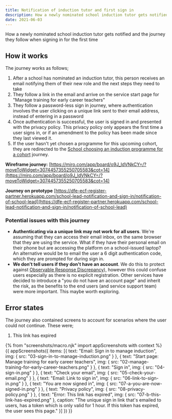 ```yaml
---
title: Notification of induction tutor and first sign in
description: How a newly nominated school induction tutor gets notified and the journey they follow when signing in for the first time
date: 2021-06-03
---
```


How a newly nominated school induction tutor gets notified and the journey they follow when signing in for the first time


## How it works
The journey works as follows;
1. After a school has nominated an induction tutor, this person receives an email notifying them of their new role and the next steps they need to take
2. They follow a link in the email and arrive on the service start page for "Manage training for early career teachers"
3. They follow a password-less sign in journey, where authentication involves the user clicking on a unique link sent to their email address, instead of entering in a password
4. Once authentication is successful, the user is signed in and presented with the privacy policy. This privacy policy only appears the first time a user signs in, or if an amendment to the policy has been made since they last viewed it.
5. If the user hasn't yet chosen a programme for this upcoming cohort, they are redirected to the [School choosing an induction programme for a cohort](/manage-training/school-choosing-an-induction-programme/) journey.


**Wireframe journey:**
[https://miro.com/app/board/o9J_ldVNkCY=/?moveToWidget=3074457355250705583&cot=14](https://miro.com/app/board/o9J_ldVNkCY=/?moveToWidget=3074457355250705583&cot=14)

**Journey on prototype**
[https://dfe-ecf-register-partner.herokuapp.com/school-lead-notification-and-sign-in/notification-of-school-lead](https://dfe-ecf-register-partner.herokuapp.com/school-lead-notification-and-sign-in/notification-of-school-lead)



### Potential issues with this journey
* **Authenticating via a unique link may not work for all users**. We're assuming that they can access their email inbox, on the same browser that they are using the service. What if they have their personal email on their phone but are accessing the platform on a school-issued laptop? An alternative would be to email the user a 6 digit authentication code, which they are prompted for during sign in.
* **We don't tell users if they don't have an account**. We do this to protect against [Observable Response Discrepancy](https://cwe.mitre.org/data/definitions/204.html)), however this could confuse users especially as there is no explicit registration. Other services have decided to introduce a "you do not have an account page" and inherit the risk, as the benefits to the end users (and service support team) were more important. This maybe worth exploring.


## Error states
The journey also contained screens to account for scenarios where the user could not continue. These were;

1. This link has expired


{% from "screenshots/macro.njk" import appScreenshots with context %}
{{ appScreenshots({
  items: [{
      text: "Email: Sign in to manage induction",
      img: { src: "03-sign-in-to-manage-induction.png" }
    }, {
      text: "Start page: Manage training for early career teachers",
      img: { src: "02-manage-training-for-early-career-teachers.png" }
    }, {
      text: "Sign in",
      img: { src: "04-sign-in.png" }
    }, {
      text: "Check your email",
      img: { src: "05-check-your-email.png" }
    }, {
      text: "Email: Link to sign in",
      img: { src: "06-link-to-sign-in.png" }
    }, {
      text: "You are now signed in",
      img: { src: "07-a-you-are-now-signed-in.png" }
    }, {
      text: "Privacy policy",
      img: { src: "08-privacy-policy.png" }
    }, {
      text: "Error: This link has expired",
      img: { src: "07-b-this-link-has-expired.png" },
      caption: "The unique sign in link that's emailed to users, has a token which is only valid for 1 hour. If this token has expired, the user sees this page."
    }]
}) }}
